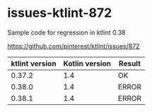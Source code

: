 # issues-ktlint-872

Sample code for regression in ktlint 0.38

https://github.com/pinterest/ktlint/issues/872

|ktlint version| Kotlin version | Result|
|:-------|-------| -------|
|0.37.2| 1.4 | OK
|0.38.0| 1.4 | ERROR
|0.38.1| 1.4 | ERROR
